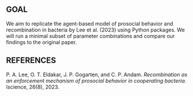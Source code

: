 
## GOAL ##
We aim to replicate the agent-based model of prosocial behavior and recombination in bacteria by Lee et al. (2023) using Python packages. We will run a minimal subset of parameter combinations and
compare our findings to the original paper.

## REFERENCES ##
P. A. Lee, O. T. Eldakar, J. P. Gogarten, and C. P. Andam. *Recombination as an enforcement
mechanism of prosocial behavior in cooperating bacteria.* Iscience, 26(8), 2023.
